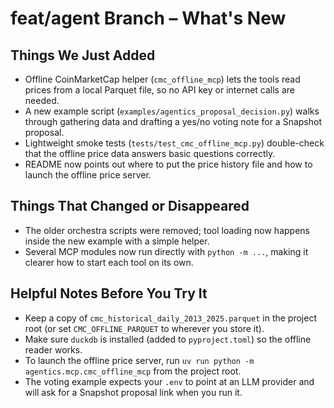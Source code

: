 # feat/agent Branch – What's New

## Things We Just Added
- Offline CoinMarketCap helper (`cmc_offline_mcp`) lets the tools read prices from a local Parquet file, so no API key or internet calls are needed.
- A new example script (`examples/agentics_proposal_decision.py`) walks through gathering data and drafting a yes/no voting note for a Snapshot proposal.
- Lightweight smoke tests (`tests/test_cmc_offline_mcp.py`) double-check that the offline price data answers basic questions correctly.
- README now points out where to put the price history file and how to launch the offline price server.

## Things That Changed or Disappeared
- The older orchestra scripts were removed; tool loading now happens inside the new example with a simple helper.
- Several MCP modules now run directly with `python -m ...`, making it clearer how to start each tool on its own.

## Helpful Notes Before You Try It
- Keep a copy of `cmc_historical_daily_2013_2025.parquet` in the project root (or set `CMC_OFFLINE_PARQUET` to wherever you store it).
- Make sure `duckdb` is installed (added to `pyproject.toml`) so the offline reader works.
- To launch the offline price server, run `uv run python -m agentics.mcp.cmc_offline_mcp` from the project root.
- The voting example expects your `.env` to point at an LLM provider and will ask for a Snapshot proposal link when you run it.
